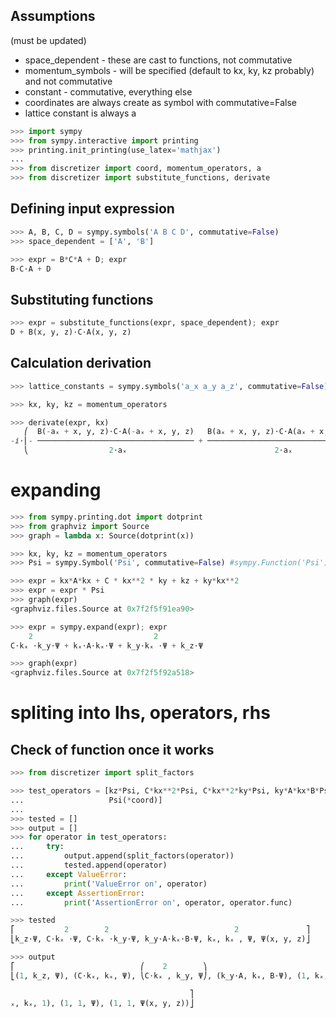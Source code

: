 ## Assumptions
(must be updated)

* space_dependent - these are cast to functions, not commutative
* momentum_symbols - will be specified (default to kx, ky, kz probably) and not commutative
* constant - commutative, everything else
* coordinates are always create as symbol with commutative=False
* lattice constant is always a

```python
>>> import sympy
>>> from sympy.interactive import printing
>>> printing.init_printing(use_latex='mathjax')
...
>>> from discretizer import coord, momentum_operators, a
>>> from discretizer import substitute_functions, derivate
```

## Defining input expression

```python
>>> A, B, C, D = sympy.symbols('A B C D', commutative=False)
>>> space_dependent = ['A', 'B']
```

```python
>>> expr = B*C*A + D; expr
B⋅C⋅A + D
```

## Substituting functions

```python
>>> expr = substitute_functions(expr, space_dependent); expr
D + B(x, y, z)⋅C⋅A(x, y, z)
```

## Calculation derivation

```python
>>> lattice_constants = sympy.symbols('a_x a_y a_z', commutative=False)
```

```python
>>> kx, ky, kz = momentum_operators
```

```python
>>> derivate(expr, kx)
   ⎛  B(-aₓ + x, y, z)⋅C⋅A(-aₓ + x, y, z)   B(aₓ + x, y, z)⋅C⋅A(aₓ + x, y, z)⎞
-ⅈ⋅⎜- ─────────────────────────────────── + ─────────────────────────────────⎟
   ⎝                  2⋅aₓ                                 2⋅aₓ              ⎠
```

# expanding

```python
>>> from sympy.printing.dot import dotprint
>>> from graphviz import Source
>>> graph = lambda x: Source(dotprint(x))
```

```python
>>> kx, ky, kz = momentum_operators
>>> Psi = sympy.Symbol('Psi', commutative=False) #sympy.Function('Psi')(*coord)
```

```python
>>> expr = kx*A*kx + C * kx**2 * ky + kz + ky*kx**2
>>> expr = expr * Psi
>>> graph(expr)
<graphviz.files.Source at 0x7f2f5f91ea90>
```

```python
>>> expr = sympy.expand(expr); expr
    2                           2          
C⋅kₓ ⋅k_y⋅Ψ + kₓ⋅A⋅kₓ⋅Ψ + k_y⋅kₓ ⋅Ψ + k_z⋅Ψ
```

```python
>>> graph(expr)
<graphviz.files.Source at 0x7f2f5f92a518>
```

# spliting into lhs, operators, rhs

## Check of function once it works

```python
>>> from discretizer import split_factors
```

```python
>>> test_operators = [kz*Psi, C*kx**2*Psi, C*kx**2*ky*Psi, ky*A*kx*B*Psi, kx, kx**2, Psi,
...                   Psi(*coord)]
...
>>> tested = []
>>> output = []
>>> for operator in test_operators:
...     try:
...         output.append(split_factors(operator))
...         tested.append(operator)
...     except ValueError:
...         print('ValueError on', operator)
...     except AssertionError:
...         print('AssertionError on', operator, operator.func)
```

```python
>>> tested
⎡           2        2                            2               ⎤
⎣k_z⋅Ψ, C⋅kₓ ⋅Ψ, C⋅kₓ ⋅k_y⋅Ψ, k_y⋅A⋅kₓ⋅B⋅Ψ, kₓ, kₓ , Ψ, Ψ(x, y, z)⎦
```

```python
>>> output
⎡                            ⎛    2        ⎞                                  
⎣(1, k_z, Ψ), (C⋅kₓ, kₓ, Ψ), ⎝C⋅kₓ , k_y, Ψ⎠, (k_y⋅A, kₓ, B⋅Ψ), (1, kₓ, 1), (k

                                        ⎤
ₓ, kₓ, 1), (1, 1, Ψ), (1, 1, Ψ(x, y, z))⎦
```
